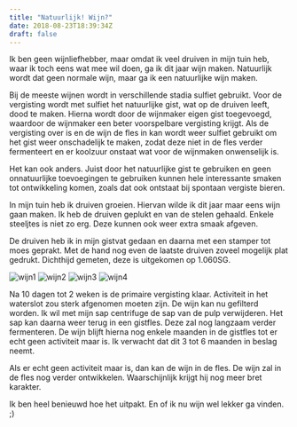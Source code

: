 ```yaml
---
title: "Natuurlijk! Wijn?"
date: 2018-08-23T18:39:34Z
draft: false
---
```


Ik ben geen wijnliefhebber, maar omdat ik veel druiven in mijn tuin
heb, waar ik toch eens wat mee wil doen, ga ik dit jaar wijn maken.
Natuurlijk wordt dat geen normale wijn, maar ga ik een natuurlijke
wijn maken.

<!--more-->

Bij de meeste wijnen wordt in verschillende stadia sulfiet gebruikt.
Voor de vergisting wordt met sulfiet het natuurlijke gist, wat op de
druiven leeft, dood te maken. Hierna wordt door de wijnmaker eigen
gist toegevoegd, waardoor de wijnmaker een beter voorspelbare vergisting
krijgt. Als de vergisting over is en de wijn de fles in kan wordt weer
sulfiet gebruikt om het gist weer onschadelijk te maken, zodat deze
niet in de fles verder fermenteert en er koolzuur onstaat wat voor de
wijnmaken onwenselijk is.

Het kan ook anders. Juist door het natuurlijke gist te gebruiken en
geen onnatuurlijke toevoegingen te gebruiken kunnen hele interessante
smaken tot ontwikkeling komen, zoals dat ook ontstaat bij spontaan
vergiste bieren.

In mijn tuin heb ik druiven groeien. Hiervan wilde ik dit jaar maar eens
wijn gaan maken.  Ik heb de druiven geplukt en van de stelen gehaald.
Enkele steeljtes is niet zo erg. Deze kunnen ook weer extra smaak afgeven.

De druiven heb ik in mijn gistvat gedaan en daarna met een stamper tot
moes geprakt. Met de hand nog even de laatste druiven zoveel mogelijk
plat gedrukt. Dichthijd gemeten, deze is uitgekomen op 1.060SG.

![wijn1](/images/wijn1.jpg)
![wijn2](/images/wijn2.jpg)
![wijn3](/images/wijn3.jpg)
![wijn4](/images/wijn4.jpg)

Na 10 dagen tot 2 weken is de primaire vergisting klaar. Activiteit in het
waterslot zou sterk afgenomen moeten zijn. De wijn kan nu gefilterd worden.
Ik wil met mijn sap centrifuge de sap van de pulp verwijderen. Het sap kan
daarna weer terug in een gistfles. Deze zal nog langzaam verder fermenteren.
De wijn blijft hierna nog enkele maanden in de gistfles tot er echt geen
activiteit maar is. Ik verwacht dat dit 3 tot 6 maanden in beslag neemt.

Als er echt geen activiteit maar is, dan kan de wijn in de fles. De wijn
zal in de fles nog verder ontwikkelen. Waarschijnlijk krijgt hij nog meer
bret karakter.

Ik ben heel benieuwd hoe het uitpakt. En of ik nu wijn wel lekker ga vinden. ;)
